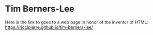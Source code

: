 # Tim Berners-Lee
Here is the link to goes to a web page in honor of the inventor of HTML: https://riccipierre.github.io/tim-berners-lee/
